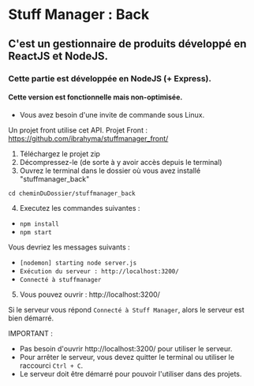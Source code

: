 # Stuff Manager : Back

## C'est un gestionnaire de produits développé en ReactJS et NodeJS.

### Cette partie est développée en NodeJS (+ Express).

#### Cette version est fonctionnelle mais non-optimisée.

- Vous avez besoin d'une invite de commande sous Linux.

Un projet front utilise cet API.
Projet Front : https://github.com/ibrahyma/stuffmanager_front/

1) Téléchargez le projet zip
2) Décompressez-le (de sorte à y avoir accès depuis le terminal)
3) Ouvrez le terminal dans le dossier où vous avez installé "stuffmanager_back"

`cd cheminDuDossier/stuffmanager_back`

4) Executez les commandes suivantes :
- `npm install`
- `npm start`

Vous devriez les messages suivants :
- `[nodemon] starting node server.js`
- `Exécution du serveur : http://localhost:3200/`
- `Connecté à stuffmanager`

5) Vous pouvez ouvrir : http://localhost:3200/

Si le serveur vous répond `Connecté à Stuff Manager`, alors le serveur est bien démarré.

IMPORTANT :
- Pas besoin d'ouvrir http://localhost:3200/ pour utiliser le serveur.
- Pour arrêter le serveur, vous devez quitter le terminal ou utiliser le raccourci `Ctrl + C`.
- Le serveur doit être démarré pour pouvoir l'utiliser dans des projets.
